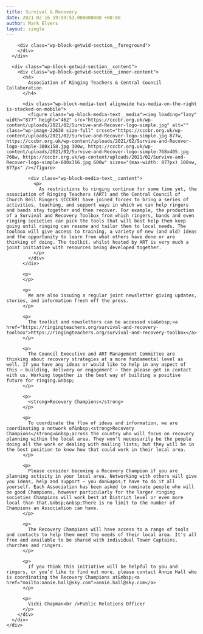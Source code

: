 ```yaml
---
title: Survival & Recovery
date: 2021-02-16 19:59:53.000000000 +00:00
author: Mark Elvers
layout: single
---
```

<div class="wp-block-getwid-section">
  <div class="wp-block-getwid-section__wrapper">
    <div class="wp-block-getwid-section__inner-wrapper">
      <div class="wp-block-getwid-section__background-holder">
        <div class="wp-block-getwid-section__background">
        </div>
        
        <div class="wp-block-getwid-section__foreground">
        </div>
      </div>
      
      <div class="wp-block-getwid-section__content">
        <div class="wp-block-getwid-section__inner-content">
          <h4>
            Association of Ringing Teachers & Central Council Collaboration
          </h4>
          
          <div class="wp-block-media-text alignwide has-media-on-the-right is-stacked-on-mobile">
            <figure class="wp-block-media-text__media"><img loading="lazy" width="877" height="462" src="https://cccbr.org.uk/wp-content/uploads/2021/02/Survive-and-Recover-logo-simple.jpg" alt="" class="wp-image-22630 size-full" srcset="https://cccbr.org.uk/wp-content/uploads/2021/02/Survive-and-Recover-logo-simple.jpg 877w, https://cccbr.org.uk/wp-content/uploads/2021/02/Survive-and-Recover-logo-simple-300x158.jpg 300w, https://cccbr.org.uk/wp-content/uploads/2021/02/Survive-and-Recover-logo-simple-768x405.jpg 768w, https://cccbr.org.uk/wp-content/uploads/2021/02/Survive-and-Recover-logo-simple-600x316.jpg 600w" sizes="(max-width: 877px) 100vw, 877px" /></figure>
            
            <div class="wp-block-media-text__content">
              <p>
                As restrictions to ringing continue for some time yet, the association of Ringing Teachers (ART) and the Central Council of Church Bell Ringers (CCCBR) have joined forces to bring a series of activities, teaching, and support ways in which we can help ringers and bands stay together and then recover. For example, the production of a Survival and Recovery Toolbox from which ringers, bands and even ringing societies can pick the tools that will best help them keep going until ringing can resume and tailor them to local needs. The toolbox will give access to training, a variety of new (and old) ideas and the opportunity to learn from what others have done or are thinking of doing. The toolkit, whilst hosted by ART is very much a joint initiative with resources being developed together. 
              </p>
            </div>
          </div>
          
          <p>
          </p>
          
          <p>
            We are also issuing a regular joint newsletter giving updates, stories, and information fresh off the press.
          </p>
          
          <p>
            The toolkit and newsletters can be accessed via&nbsp;<a href="https://ringingteachers.org/survival-and-recovery-toolbox">https://ringingteachers.org/survival-and-recovery-toolbox</a>
          </p>
          
          <p>
            The Council Executive and ART Management Committee are thinking about recovery strategies at a more fundamental level as well. If you have any ideas or would like to help in any aspect of this – building, delivery or engagement – then please get in contact with us. Working together is the best way of building a positive future for ringing.&nbsp;
          </p>
          
          <p>
            <strong>Recovery Champions</strong>
          </p>
          
          <p>
            To coordinate the flow of ideas and information, we are coordinating a network of&nbsp;<strong>Recovery Champions</strong>&nbsp;across the country who will focus on recovery planning within the local area. They won’t necessarily be the people doing all the work or dealing with mailing lists; but they will be in the best position to know how that could work in their local area.
          </p>
          
          <p>
            Please consider becoming a Recovery Champion if you are planning activity in your local area. Networking with others will give you ideas, help and support – you don&apos;t have to do it all yourself. Each Association has been asked to nominate people who will be good Champions, however particularly for the larger ringing societies Champions will work best at District level or even more local than that.&nbsp;&nbsp;There is no limit to the number of Champions an Association can have.
          </p>
          
          <p>
            The Recovery Champions will have access to a range of tools and contacts to help them meet the needs of their local area. It’s all free and available to be shared with individual Tower Captains, churches and ringers.
          </p>
          
          <p>
            If you think this initiative will be helpful to you and ringers, or you’d like to find out more, please contact Annie Hall who is coordinating the Recovery Champions at&nbsp;<a href="mailto:annie.hall@sky.com">annie.hall@sky.com</a>
          </p>
          
          <p>
            Vicki Chapman<br />Public Relations Officer
          </p>
        </div>
      </div>
    </div>
  </div>
</div>
